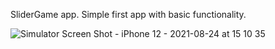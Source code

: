 
SliderGame app. Simple first app with basic functionality.

![Simulator Screen Shot - iPhone 12 - 2021-08-24 at 15 10 35](https://user-images.githubusercontent.com/89045875/130614620-e544ef1c-19a8-4aa8-b31b-87cfc51aa941.png)



